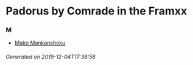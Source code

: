 # Padorus by Comrade in the Framxx

### M
* [Mako Mankanshoku](https://github.com/shadow578/Project-Padoru/blob/master/table-of-contents/characters/MakoMankanshoku.md)

###### Generated on 2019-12-04T17:38:58
